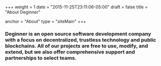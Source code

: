 +++
weight = 1
date = "2015-11-25T23:11:06-05:00"
draft = false
title = "About Deginner"

anchor = "About"
type = "siteMain"
+++

### Deginner is an open source software development company with a focus on decentralized, trustless technology and public blockchains. All of our projects are free to use, modify, and extend, but we also offer comprehensive support and partnerships to select teams.
